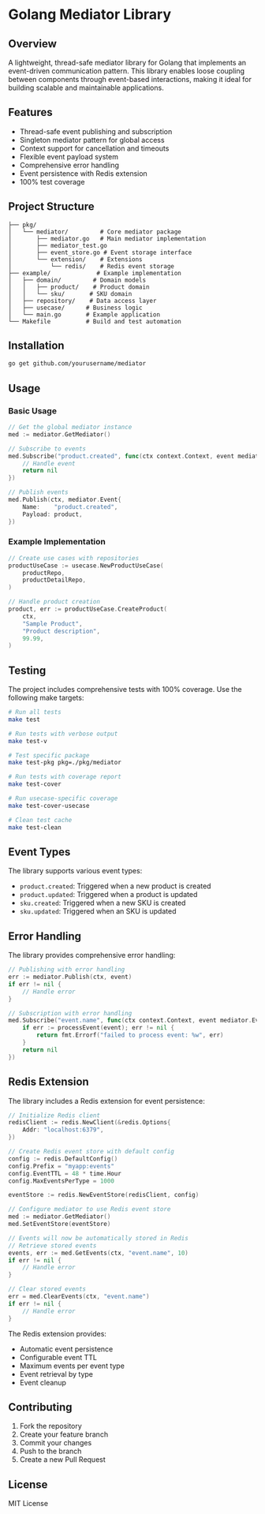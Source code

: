 # Golang Mediator Library

## Overview
A lightweight, thread-safe mediator library for Golang that implements an event-driven communication pattern. This library enables loose coupling between components through event-based interactions, making it ideal for building scalable and maintainable applications.

## Features
- Thread-safe event publishing and subscription
- Singleton mediator pattern for global access
- Context support for cancellation and timeouts
- Flexible event payload system
- Comprehensive error handling
- Event persistence with Redis extension
- 100% test coverage

## Project Structure
```
├── pkg/
│   └── mediator/         # Core mediator package
│       ├── mediator.go   # Main mediator implementation
│       ├── mediator_test.go
│       ├── event_store.go # Event storage interface
│       └── extension/    # Extensions
│           └── redis/    # Redis event storage
├── example/             # Example implementation
│   ├── domain/         # Domain models
│   │   ├── product/    # Product domain
│   │   └── sku/       # SKU domain
│   ├── repository/    # Data access layer
│   ├── usecase/      # Business logic
│   └── main.go       # Example application
└── Makefile          # Build and test automation
```

## Installation
```bash
go get github.com/yourusername/mediator
```

## Usage

### Basic Usage
```go
// Get the global mediator instance
med := mediator.GetMediator()

// Subscribe to events
med.Subscribe("product.created", func(ctx context.Context, event mediator.Event) error {
    // Handle event
    return nil
})

// Publish events
med.Publish(ctx, mediator.Event{
    Name:    "product.created",
    Payload: product,
})
```

### Example Implementation
```go
// Create use cases with repositories
productUseCase := usecase.NewProductUseCase(
    productRepo,
    productDetailRepo,
)

// Handle product creation
product, err := productUseCase.CreateProduct(
    ctx,
    "Sample Product",
    "Product description",
    99.99,
)
```

## Testing
The project includes comprehensive tests with 100% coverage. Use the following make targets:

```bash
# Run all tests
make test

# Run tests with verbose output
make test-v

# Test specific package
make test-pkg pkg=./pkg/mediator

# Run tests with coverage report
make test-cover

# Run usecase-specific coverage
make test-cover-usecase

# Clean test cache
make test-clean
```

## Event Types
The library supports various event types:

- `product.created`: Triggered when a new product is created
- `product.updated`: Triggered when a product is updated
- `sku.created`: Triggered when a new SKU is created
- `sku.updated`: Triggered when an SKU is updated

## Error Handling
The library provides comprehensive error handling:

```go
// Publishing with error handling
err := mediator.Publish(ctx, event)
if err != nil {
    // Handle error
}

// Subscription with error handling
med.Subscribe("event.name", func(ctx context.Context, event mediator.Event) error {
    if err := processEvent(event); err != nil {
        return fmt.Errorf("failed to process event: %w", err)
    }
    return nil
})
```

## Redis Extension
The library includes a Redis extension for event persistence:

```go
// Initialize Redis client
redisClient := redis.NewClient(&redis.Options{
    Addr: "localhost:6379",
})

// Create Redis event store with default config
config := redis.DefaultConfig()
config.Prefix = "myapp:events"
config.EventTTL = 48 * time.Hour
config.MaxEventsPerType = 1000

eventStore := redis.NewEventStore(redisClient, config)

// Configure mediator to use Redis event store
med := mediator.GetMediator()
med.SetEventStore(eventStore)

// Events will now be automatically stored in Redis
// Retrieve stored events
events, err := med.GetEvents(ctx, "event.name", 10)
if err != nil {
    // Handle error
}

// Clear stored events
err = med.ClearEvents(ctx, "event.name")
if err != nil {
    // Handle error
}
```

The Redis extension provides:
- Automatic event persistence
- Configurable event TTL
- Maximum events per event type
- Event retrieval by type
- Event cleanup

## Contributing
1. Fork the repository
2. Create your feature branch
3. Commit your changes
4. Push to the branch
5. Create a new Pull Request

## License
MIT License
